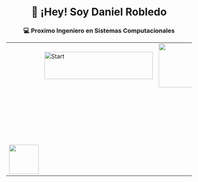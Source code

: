 <html>
  <head>
    <h1 align = "center"> 🦔 ¡Hey! Soy Daniel Robledo </h1>
    <h3 align = "center"> 💻 Proximo Ingeniero en Sistemas Computacionales </h3>
  </head>
  <body>
  <table align ="center" border ="0">
  <tbody>
    <tr>
      <td></td>
      <td><img width="294" height="74" alt="Start" src="https://github.com/user-attachments/assets/79581f63-6d2c-4d8d-8c45-97119c38addf" /></td>
      <td><img src= "https://media.tenor.com/q6qW9VNFvVUAAAAi/retro-sonic-knuckles.gif" width = "120"/></td>
      <td></td>
    </tr>
    <tr>
      <td colspan ="4" height = "150"></td>
    </tr>
    <tr>
      <td><img src = "https://media.tenor.com/-ERXxQzQK_YAAAAi/sonic-sprite-sonic1.gif" width = "80"></td>
    </tr>
  </tbody>
  </table>
    
  </body>
</html>
